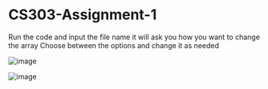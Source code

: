 # CS303-Assignment-1
Run the code and input the file name
it will ask you how you want to change the array
Choose between the options and change it as needed

![image](https://user-images.githubusercontent.com/106999071/191351521-8a3a0809-6ac5-42b4-9ac6-0230678624bf.png)

![image](https://user-images.githubusercontent.com/106999071/194780957-40959c00-e8b6-493a-93a8-ed1d69c5abc0.png)
